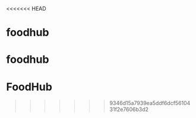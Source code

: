 <<<<<<< HEAD

# foodhub

foodhub 
========

# FoodHub

>>>>>>> 9346d15a7939ea5ddf6dcf5610431f2e7606b3d2
>>>>>>>
>>>>>>
>>>>>
>>>>
>>>
>>
